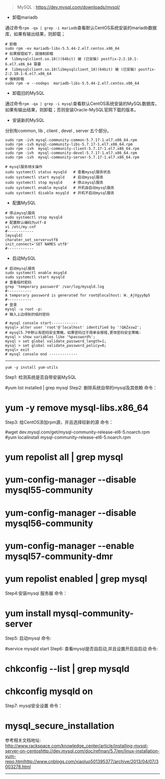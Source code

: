 


> MySQL : https://dev.mysql.com/downloads/mysql/

* 卸载mariadb

通过命令`rpm -qa | grep -i mariadb`查看默认CentOS系统安装的mariadb数据库，如果有输出结果，则卸载；
```shell
# 卸载
sudo rpm -ev mariadb-libs-5.5.44-2.el7.centos.x86_64
# 如果报错如下，就强制卸载
#  libmysqlclient.so.18()(64bit) 被 (已安裝) postfix-2:2.10.1-6.el7.x86_64 需要
#  libmysqlclient.so.18(libmysqlclient_18)(64bit) 被 (已安裝) postfix-2:2.10.1-6.el7.x86_64
# 强制卸载
sudo rpm -e --nodeps  mariadb-libs-5.5.44-2.el7.centos.x86_64
```

* 卸载旧的MySQL

通过命令`rpm -qa | grep -i mysql`查看默认CentOS系统安装的MySQL数据库，如果有输出结果，则卸载；否则安装Oracle-MySQL官网下载的版本。

* 安装新的MySQL

分别有common, lib , client ,  devel , server 五个部分。
```shell
sudo rpm -ivh mysql-community-common-5.7.17-1.el7.x86_64.rpm 
sudo rpm -ivh mysql-community-libs-5.7.17-1.el7.x86_64.rpm 
sudo rpm -ivh  mysql-community-client-5.7.17-1.el7.x86_64.rpm
sudo rpm -ivh  mysql-community-devel-5.7.17-1.el7.x86_64.rpm
sudo rpm -ivh  mysql-community-server-5.7.17-1.el7.x86_64.rpm
```

```shell
# mysql服务相关操作
sudo systemctl status mysqld   # 查看mysql服务状态
sudo systemctl start mysqld    # 启动mysql服务
sudo systemctl stop mysqld     # 停止mysql服务
sudo systemctl enable mysqld   # 开机自启动mysql服务
sudo systemctl disable msyqld  # 开机不启动mysql服务
```

* 配置MySQL

```shell
# 停止mysql服务
sudo systemctl stop mysqld
# 配置默认编码为utf-8
vi /etc/my.cnf
#------------
[mysqld]
charater_set_server=utf8
init_connect='SET NAMES utf8'
#------------
```

* 启动MySQL

```shell
# 启动mysql服务
sudo systemctl enable msyqld 
sudo systemctl start mysqld
# 查看临时密码
grep 'temporary password' /var/log/mysqld.log
#-----------
A temporary password is generated for root@localhost: W._AjVgyy8p5
#-----------
# 登录
mysql -u root -p:
# 输入上边得到的临时密码

# mysql console start------------
mysql> alter user 'root'@'localhost' identified by '!QAZxsw2';
# mysql5.7中默认有密码安全策略，如果密码过于简单会报错,更改密码安全策略:
mysql > show variables like '%password%';
mysql > set global validate_password_length=1;
mysql > set global validate_password_policy=0;
mysql> exit
# mysql console end -------------
```

---

```
yum -y install yum-utils
```

Step1: 检测系统是否自带安装MySQL

#yum list installed | grep mysql
Step2: 删除系统自带的mysql及其依赖 命令：

# yum -y remove mysql-libs.x86_64
Step3: 给CentOS添加rpm源，并且选择较新的源 命令：

#wget dev.mysql.com/get/mysql-community-release-el6-5.noarch.rpm
#yum localinstall mysql-community-release-el6-5.noarch.rpm
# yum repolist all | grep mysql
# yum-config-manager --disable mysql55-community
# yum-config-manager --disable mysql56-community
# yum-config-manager --enable mysql57-community-dmr
# yum repolist enabled | grep mysql
Step4:安装mysql 服务器 命令：

# yum install mysql-community-server
Step5: 启动mysql 命令:

#service mysqld start
Step6: 查看mysql是否自启动,并且设置开启自启动 命令:

# chkconfig --list | grep mysqld
# chkconfig mysqld on
Step7: mysql安全设置 命令：

# mysql_secure_installation
参考相关文档地址: http://www.rackspace.com/knowledge_center/article/installing-mysql-server-on-centoshttp://dev.mysql.com/doc/refman/5.7/en/linux-installation-yum-repo.htmlhttp://www.cnblogs.com/xiaoluo501395377/archive/2013/04/07/3003278.html

---